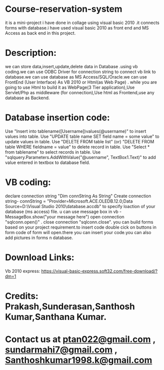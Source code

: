 # Course-reservation-system
it is a mini-project i have done in collage using visual basic 2010 .it connects forms with database.i have used visual basic 2010 as front end and MS Access as back end in this project.

# Description:
we can store data,insert,update,delete data in Database .using vb coding.we can use ODBC Driver for connection string to connect vb link to database.we can use database as MS Access/SQL/Oracle.we can use FrontEnd (User Interface) As VB 2010 or Html(as Web Page) . while you are going to use Html to build it as WebPage(3 Tier application),Use Servlet/Php as middleware (for connection),Use html as Frontend,use any database as Backend.

# Database insertion code:
Use "Insert into tablename([Username])values(@username)" to insert values into table.
Use "UPDATE table name   SET field name  = some value" to update values in table.
Use "DELETE FROM table list" (or) "DELETE FROM table WHERE fieldname = value" to delete record in table.
Use "Select * from tablename" to select records in table.
Use "sqlquery.Parameters.AddWithValue("@username", TextBox1.Text)" to add value entered in textbox to database field.

# VB coding:
declare connection string "Dim connString As String"
Create connection string- connString = "Provider=Microsoft.ACE.OLEDB.12.0;Data Source=D:\Visual Studio 2010\database.accdb"
to specify loaction of your database (ms access) file.
u can use message box in vb - MessageBox.show("your message here")
open connection "sqlconn.open()" . close connection "sqlconn.close".
you can build forms based on your project requirement.to insert code double cick on buttons in form code of form will open.there you can insert your code.you can also add pictures in forms n database.

# Download Links:
Vb 2010 express: https://visual-basic-express.soft32.com/free-download/?dm=1

# Credits: Prakash,Sunderasan,Santhosh Kumar,Santhana Kumar.
# Contact us at ptan022@gmail.com , sundarmahi7@gmail.com , Santhoshkumar1998.k@gmail.com
